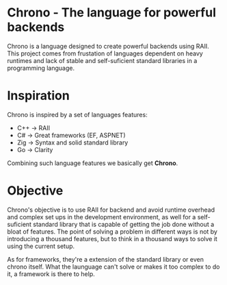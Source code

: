 # Chrono - The language for powerful backends

Chrono is a language designed to create powerful backends using RAII. This project comes from frustation of languages dependent on heavy runtimes and lack of stable 
and self-suficient standard libraries in a programming language. 

# Inspiration 

Chrono is inspired by a set of languages features: 

- C++ → RAII 
- C# → Great frameworks (EF, ASPNET) 
- Zig → Syntax and solid standard library 
- Go → Clarity 

Combining such language features we basically get **Chrono**. 

# Objective

Chrono's objective is to use RAII for backend and avoid runtime overhead and complex set ups in the development environment, as well for a self-suficient standard
library that is capable of getting the job done without a bloat of features. The point of solving a problem in different ways is not by introducing a thousand 
features, but to think in a thousand ways to solve it using the current setup. 

As for frameworks, they're a extension of the standard library or even chrono itself. What the launguage can't solve or makes it too complex to do it, a framework 
is there to help. 


